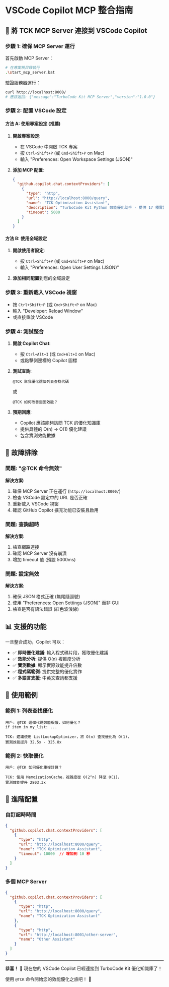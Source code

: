 # VSCode Copilot MCP 整合指南

## 🎯 將 TCK MCP Server 連接到 VSCode Copilot

### 步驟 1: 確保 MCP Server 運行

首先啟動 MCP Server：

```bash
# 在專案根目錄執行
.\start_mcp_server.bat
```

驗證服務器運行：
```bash
curl http://localhost:8000/
# 應該返回: {"message":"TurboCode Kit MCP Server","version":"1.0.0"}
```

### 步驟 2: 配置 VSCode 設定

#### 方法 A: 使用專案設定 (推薦)

1. **開啟專案設定**:
   - 在 VSCode 中開啟 TCK 專案
   - 按 `Ctrl+Shift+P` (或 `Cmd+Shift+P` on Mac)
   - 輸入 "Preferences: Open Workspace Settings (JSON)"

2. **添加 MCP 配置**:
   ```json
   {
     "github.copilot.chat.contextProviders": [
       {
         "type": "http",
         "url": "http://localhost:8000/query",
         "name": "TCK Optimization Assistant",
         "description": "TurboCode Kit Python 效能優化助手 - 提供 17 種實證優化模式",
         "timeout": 5000
       }
     ]
   }
   ```

#### 方法 B: 使用全域設定

1. **開啟使用者設定**:
   - 按 `Ctrl+Shift+P` (或 `Cmd+Shift+P` on Mac)
   - 輸入 "Preferences: Open User Settings (JSON)"

2. **添加相同配置**到您的全域設定

### 步驟 3: 重新載入 VSCode 視窗

- 按 `Ctrl+Shift+P` (或 `Cmd+Shift+P` on Mac)
- 輸入 "Developer: Reload Window"
- 或直接重啟 VSCode

### 步驟 4: 測試整合

1. **開啟 Copilot Chat**:
   - 按 `Ctrl+Alt+I` (或 `Cmd+Alt+I` on Mac)
   - 或點擊側邊欄的 Copilot 圖標

2. **測試查詢**:
   ```
   @TCK 幫我優化這個列表查找代碼
   ```

   或

   ```
   @TCK 如何改善迴圈效能？
   ```

3. **預期回應**:
   - Copilot 應該能夠訪問 TCK 的優化知識庫
   - 提供具體的 O(n) → O(1) 優化建議
   - 包含實測效能數據

## 🔧 故障排除

### 問題: "@TCK 命令無效"

**解決方案**:
1. 確保 MCP Server 正在運行 (`http://localhost:8000/`)
2. 檢查 VSCode 設定中的 URL 是否正確
3. 重新載入 VSCode 視窗
4. 確認 GitHub Copilot 擴充功能已安裝且啟用

### 問題: 查詢超時

**解決方案**:
1. 檢查網路連接
2. 確認 MCP Server 沒有崩潰
3. 增加 timeout 值 (預設 5000ms)

### 問題: 設定無效

**解決方案**:
1. 確保 JSON 格式正確 (無尾隨逗號)
2. 使用 "Preferences: Open Settings (JSON)" 而非 GUI
3. 檢查是否有語法錯誤 (紅色波浪線)

## 📊 支援的功能

一旦整合成功，Copilot 可以：

- ✅ **即時優化建議**: 輸入程式碼片段，獲取優化建議
- ✅ **效能分析**: 提供 O(n) 複雜度分析
- ✅ **實測數據**: 顯示實際效能提升倍數
- ✅ **程式碼範例**: 提供完整的優化實作
- ✅ **多語言支援**: 中英文查詢都支援

## 🎯 使用範例

### 範例 1: 列表查找優化
```
用戶: @TCK 這個代碼效能很慢，如何優化？
if item in my_list: ...

TCK: 建議使用 ListLookupOptimizer，將 O(n) 查找優化為 O(1)，
實測效能提升 32.5x - 325.8x
```

### 範例 2: 快取優化
```
用戶: @TCK 如何優化重複計算？

TCK: 使用 MemoizationCache，複雜度從 O(2^n) 降至 O(1)，
實測效能提升 2803.3x
```

## 🚀 進階配置

### 自訂超時時間
```json
{
  "github.copilot.chat.contextProviders": [
    {
      "type": "http",
      "url": "http://localhost:8000/query",
      "name": "TCK Optimization Assistant",
      "timeout": 10000  // 增加到 10 秒
    }
  ]
}
```

### 多個 MCP Server
```json
{
  "github.copilot.chat.contextProviders": [
    {
      "type": "http",
      "url": "http://localhost:8000/query",
      "name": "TCK Optimization Assistant"
    },
    {
      "type": "http",
      "url": "http://localhost:8001/other-server",
      "name": "Other Assistant"
    }
  ]
}
```

---

**恭喜！** 🎉 現在您的 VSCode Copilot 已經連接到 TurboCode Kit 優化知識庫了！

使用 `@TCK` 命令開始您的效能優化之旅吧！ 🚀